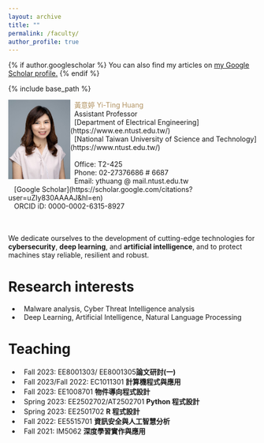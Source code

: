```yaml
---
layout: archive
title: ""
permalink: /faculty/
author_profile: true
---
```


{% if author.googlescholar %}
  You can also find my articles on <u><a href="{{author.googlescholar}}">my Google Scholar profile</a>.</u>
{% endif %}

{% include base_path %}

<img src="/images/Yi-ting3.jpg" align="left" width="25%" height="25%"/>
   <font color="#b29362"> &nbsp;&nbsp;黃意婷 Yi-Ting Huang</font><br>
   &nbsp;&nbsp;Assistant Professor<br>
   &nbsp;&nbsp;[Department of Electrical Engineering](https://www.ee.ntust.edu.tw/)<br>
   &nbsp;&nbsp;[National Taiwan University of Science and Technology](https://www.ntust.edu.tw/)<br><br>
   &nbsp;&nbsp;Office: T2-425<br>
   &nbsp;&nbsp;Phone: 02-27376686 # 6687<br>   
   &nbsp;&nbsp;Email: ythuang @ mail.ntust.edu.tw<br>
   &nbsp;&nbsp;<i class="fas fa-fw fa-graduation-cap" style="color: #356ac3;"></i>&nbsp;[Google Scholar](https://scholar.google.com/citations?user=uZIy830AAAAJ&hl=en)<br>
   &nbsp;&nbsp;<i class="ai ai-orcid-square ai-fw" style="color: #a4cc34;"></i>&nbsp;ORCID iD: 0000-0002-6315-8927<br><br><br>

We dedicate ourselves to the development of cutting-edge technologies for **cybersecurity**, **deep learning**, and **artificial intelligence**, and to protect machines stay reliable, resilient and robust.<br>

<!-- Research interests -->  
# Research interests

  * &nbsp;&nbsp;Malware analysis, Cyber Threat Intelligence analysis
  * &nbsp;&nbsp;Deep Learning, Artificial Intelligence, Natural Language Processing

<!-- Teaching -->

# Teaching

  * &nbsp;&nbsp;Fall 2023: EE8001303/ EE8001305**論文研討(一)**
  * &nbsp;&nbsp;Fall 2023/Fall 2022: EC1011301 **計算機程式與應用**
  * &nbsp;&nbsp;Fall 2023: EE1008701 **物件導向程式設計**
  * &nbsp;&nbsp;Spring 2023: EE2502702/AT2502701 **Python 程式設計**
  * &nbsp;&nbsp;Spring 2023: EE2501702 **R 程式設計**
  * &nbsp;&nbsp;Fall 2022: EE5515701 **資訊安全與人工智慧分析**
  * &nbsp;&nbsp;Fall 2021: IM5062 **深度學習實作與應用**

